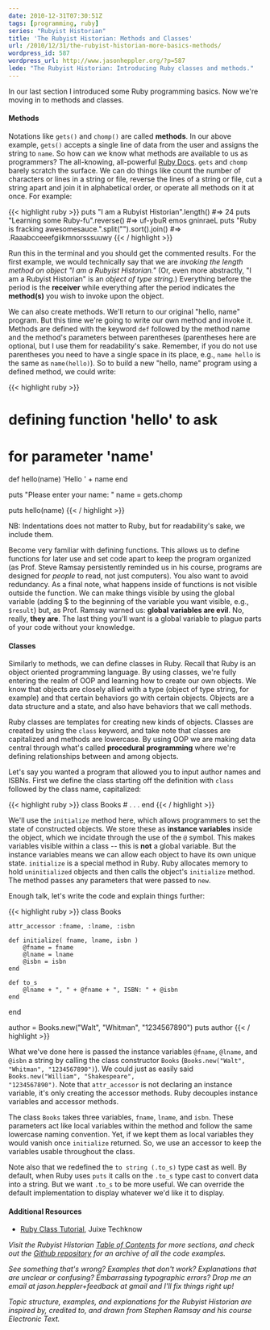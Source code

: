 ```yaml
---
date: 2010-12-31T07:30:51Z
tags: [programming, ruby]
series: "Rubyist Historian"
title: 'The Rubyist Historian: Methods and Classes'
url: /2010/12/31/the-rubyist-historian-more-basics-methods/
wordpress_id: 587
wordpress_url: http://www.jasonheppler.org/?p=587
lede: "The Rubyist Historian: Introducing Ruby classes and methods."
---
```


In our last section I introduced some Ruby programming basics. Now we're moving in to methods and classes. <!--more-->

<h4>Methods</h4>

Notations like <code>gets()</code> and <code>chomp()</code> are called <strong>methods</strong>.  In our above example, <code>gets()</code> accepts a single line of data from the user and assigns the string to <code>name</code>. So how can we know what methods are available to us as programmers?  The all-knowing, all-powerful <a href="http://www.ruby-doc.org/">Ruby Docs</a>.  <code>gets</code> and <code>chomp</code> barely scratch the surface.  We can do things like count the number of characters or lines in a string or file, reverse the lines of a string or file, cut a string apart and join it in alphabetical order, or operate all methods on it at once.  For example:

{{< highlight ruby >}}
puts "I am a Rubyist Historian".length() #=> 24
puts "Learning some Ruby-fu".reverse() #=> uf-ybuR emos gninraeL
puts "Ruby is fracking awesomesauce.".split("").sort().join() #=>    .Raaabcceeefgiikmnorsssuuwy
{{< / highlight >}}

Run this in the terminal and you should get the commented results.  For the first example, we would technically say that we are <em>invoking the length method on object "I am a Rubyist Historian."</em> (Or, even more abstractly, "I am a Rubyist Historian" is an <em>object of type string</em>.) Everything before the period is the <strong>receiver</strong> while everything after the period indicates the <strong>method(s)</strong> you wish to invoke upon the object.

We can also create methods.  We'll return to our original "hello, name" program.  But this time we're going to write our own method and invoke it.  Methods are defined with the keyword <code>def</code> followed by the method name and the method's parameters between parentheses (parentheses here are optional, but I use them for readability's sake.  Remember, if you do not use parentheses you need to have a single space in its place, e.g., <code>name hello</code> is the same as <code>name(hello)</code>).  So to build a new "hello, name" program using a defined method, we could write:

{{< highlight ruby >}}
# defining function 'hello' to ask
# for parameter 'name'
def hello(name)
    'Hello ' + name
end

puts "Please enter your name: "
name = gets.chomp

puts hello(name)
{{< / highlight >}}

NB: Indentations does not matter to Ruby, but for readability's sake, we include them.

Become very familiar with defining functions. This allows us to define functions for later use and set code apart to keep the program organized (as Prof. Steve Ramsay persistently reminded us in his course, programs are designed for <em>people</em> to read, not just computers).  You also want to avoid redundancy.  As a final note, what happens inside of functions is not visible outside the function.  We can make things visible by using the global variable (adding $ to the beginning of the variable you want visible, e.g., <code>$result</code>) but, as Prof. Ramsay warned us: <strong>global variables are evil</strong>.  No, really, <strong>they are</strong>.  The last thing you'll want is a global variable to plague parts of your code without your knowledge.

<h4>Classes</h4>

Similarly to methods, we can define classes in Ruby. Recall that Ruby is an object oriented programming language. By using classes, we're fully entering the realm of OOP and learning how to create our own objects. We know that objects are closely allied with a type (object of type string, for example) and that certain behaviors go with certain objects. Objects are a data structure and a state, and also have behaviors that we call methods. 

Ruby classes are templates for creating new kinds of objects.  Classes are created by using the <code>class</code> keyword, and take note that classes are capitalized and methods are lowercase.  By using OOP we are making data central through what's called <strong>procedural programming</strong> where we're defining relationships between and among objects.  

Let's say you wanted a program that allowed you to input author names and ISBNs.  First we define the class starting off the definition with <code>class</code> followed by the class name, capitalized:

{{< highlight ruby >}}
class Books
    # . . .
end
{{< / highlight >}}

We'll use the <code>initialize</code> method here, which allows programmers to set the state of constructed objects.  We store these as <strong>instance variables</strong> inside the object, which we incidate through the use of the <code>@</code> symbol. This makes variables visible within a class -- this is <strong>not</strong> a global variable.  But the instance variables means we can allow each object to have its own unique state.  <code>initialize</code> is a special method in Ruby.  Ruby allocates memory to hold <code>uninitialized</code> objects and then calls the object's <code>initialize</code> method.  The method passes any parameters that were passed to <code>new</code>.  

Enough talk, let's write the code and explain things further:

{{< highlight ruby >}}
class Books

    attr_accessor :fname, :lname, :isbn

    def initialize( fname, lname, isbn )
        @fname = fname
        @lname = lname
        @isbn = isbn
    end

    def to_s
        @lname + ", " + @fname + ", ISBN: " + @isbn
    end

end

author = Books.new("Walt", "Whitman", "1234567890")
puts author
{{< / highlight >}}

What we've done here is passed the instance variables <code>@fname</code>, <code>@lname</code>, and <code>@isbn</code> a string by calling the class constructor <code>Books</code> (<code>Books.new("Walt", "Whitman", "1234567890")</code>). We could just as easily said <code>Books.new("William", "Shakespeare", "1234567890")</code>. Note that <code>attr_accessor</code> is not declaring an instance variable, it's only creating the accessor methods.  Ruby decouples instance variables and accessor methods.

The class <code>Books</code> takes three variables, <code>fname</code>, <code>lname</code>, and <code>isbn</code>. These parameters act like local variables within the method and follow the same lowercase naming convention. Yet, if we kept them as local variables they would vanish once <code>initialize</code> returned.  So, we use an accessor to keep the variables usable throughout the class.

Note also that we redefined the <code>to string (.to_s)</code> type cast as well. By default, when Ruby uses <code>puts</code> it calls on the <code>.to_s</code> type cast to convert data into a string. But we want <code>.to_s</code> to be more useful. We can override the default implementation to display whatever we'd like it to display.

<h4>Additional Resources</h4>
<ul>
<li><a href="http://juixe.com/techknow/index.php/2007/01/22/ruby-class-tutorial/">Ruby Class Tutorial</a>, Juixe Techknow</li>
</ul>

<em>Visit the Rubyist Historian <a href="http://www.jasonheppler.org/the-rubyist-historian-the-series.html">Table of Contents</a> for more sections, and check out the <a href="https://github.com/hepplerj/rubyist-historian">Github repository</a> for an archive of all the code examples.</em>

<em>See something that's wrong?  Examples that don't work?  Explanations that are unclear or confusing?  Embarrassing typographic errors?  Drop me an email at jason.heppler+feedback at gmail and I'll fix things right up!</em>

<em>Topic structure, examples, and explanations for the Rubyist Historian are inspired by, credited to, and drawn from Stephen Ramsay and his course Electronic Text.</em>
